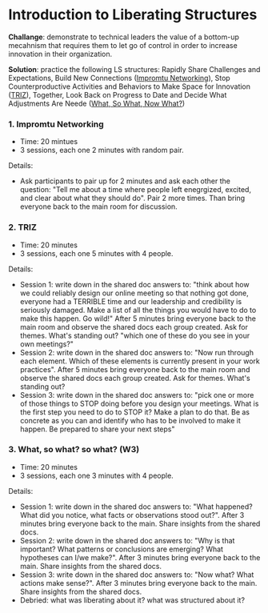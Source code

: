 <!-- numbers -->

# Introduction to Liberating Structures

**Challange**: demonstrate to technical leaders the value of a bottom-up mecahnism that requires them to let go of control in order to increase innovation in their organization.

**Solution**: practice the following LS structures: Rapidly Share Challenges and Expectations, Build New Connections ([Impromtu Networking](http://www.liberatingstructures.com/2-impromptu-networking)), Stop Counterproductive Activities and Behaviors to Make Space for Innovation ([TRIZ](http://www.liberatingstructures.com/6-making-space-with-triz)), Together, Look Back on Progress to Date and Decide What Adjustments Are Neede ([What, So What, Now What?](http://www.liberatingstructures.com/9-what-so-what-now-what-w))

### 1. Impromtu Networking
* Time: 20 mintues
* 3 sessions, each one 2 minutes with random pair.

Details:

* Ask participants to pair up for 2 minutes and ask each other the question: "Tell me about a time where people left enegrgized, excited, and clear about what they should do". Pair 2 more times. Than bring everyone back to the main room for discussion.

### 2. TRIZ
* Time: 20 minutes
* 3 sessions, each one 5 minutes with 4 people.

Details:

* Session 1: write down in the shared doc answers to: "think about how we could reliably design our online meeting so that nothing got done, everyone had a TERRIBLE time and our leadership and credibility is seriously damaged. Make a list of all the things you would have to do to make this happen. Go wild!" After 5 minutes bring everyone back to the main room and observe the shared docs each group created. Ask for themes. What's standing out? "which one of these do you see in your own meetings?"
* Session 2: write down in the shared doc answers to: "Now run through each element. Which of these elements is currently present in your work practices". After 5 minutes bring everyone back to the main room and observe the shared docs each group created. Ask for themes. What's standing out?
* Session 3: write down in the shared doc answers to: "pick one or more of those things to STOP doing before you design your meetings. What is the first step you need to do to STOP it? Make a plan to do that. Be as concrete as you can and identify who has to be involved to make it happen. Be prepared to share your next steps"

### 3. What, so what? so what? (W3)
* Time: 20 minutes
* 3 sessions, each one 3 minutes with 4 people.

Details:

* Session 1: write down in the shared doc answers to: "What happened? What did you notice, what facts or observations stood out?". After 3 minutes bring everyone back to the main. Share insights from the shared docs.
* Session 2: write down in the shared doc answers to: "Why is that important? What patterns or conclusions are emerging? What hypotheses can I/we make?". After 3 minutes bring everyone back to the main. Share insights from the shared docs.
* Session 3: write down in the shared doc answers to: "Now what? What actions make sense?". After 3 minutes bring everyone back to the main. Share insights from the shared docs.
* Debried: what was liberating about it? what was structured about it?
